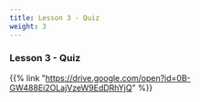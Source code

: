 ```yaml
---
title: Lesson 3 - Quiz
weight: 3
---
```

### Lesson 3 - Quiz

{{% link "https://drive.google.com/open?id=0B-GW488Ei2OLajVzeW9EdDRhYjQ" %}}
